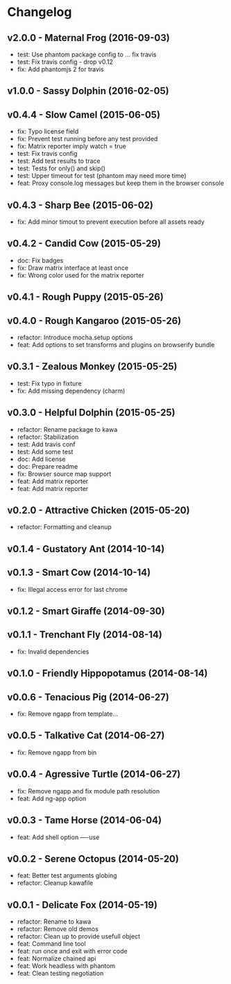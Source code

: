 Changelog
=========

v2.0.0 - Maternal Frog (2016-09-03) 
----------------------------------------------------------------------

  - test: Use phantom package config to ... fix travis
  - test: Fix travis config - drop v0.12
  - fix: Add phantomjs 2 for travis


v1.0.0 - Sassy Dolphin (2016-02-05) 
----------------------------------------------------------------------



v0.4.4 - Slow Camel (2015-06-05) 
----------------------------------------------------------------------

  - fix: Typo license field
  - fix: Prevent test running before any test provided
  - fix: Matrix reporter imply watch = true
  - test: Fix travis config
  - test: Add test results to trace
  - test: Tests for only() and skip()
  - test: Upper timeout for test (phantom may need more time)
  - feat: Proxy console.log messages but keep them in the browser console


v0.4.3 - Sharp Bee (2015-06-02) 
----------------------------------------------------------------------

  - fix: Add minor timout to prevent execution before all assets ready


v0.4.2 - Candid Cow (2015-05-29) 
----------------------------------------------------------------------

  - doc: Fix badges
  - fix: Draw matrix interface at least once
  - fix: Wrong color used for the matrix reporter


v0.4.1 - Rough Puppy (2015-05-26) 
----------------------------------------------------------------------



v0.4.0 - Rough Kangaroo (2015-05-26) 
----------------------------------------------------------------------

  - refactor: Introduce mocha.setup options
  - feat: Add options to set transforms and plugins on browserify bundle


v0.3.1 - Zealous Monkey (2015-05-25) 
----------------------------------------------------------------------

  - test: Fix typo in fixture
  - fix: Add missing dependency (charm)


v0.3.0 - Helpful Dolphin (2015-05-25) 
----------------------------------------------------------------------

  - refactor: Rename package to kawa
  - refactor: Stabilization
  - test: Add travis conf
  - test: Add some test
  - doc: Add license
  - doc: Prepare readme
  - fix: Browser source map support
  - feat: Add matrix reporter
  - feat: Add matrix reporter


v0.2.0 - Attractive Chicken (2015-05-20) 
----------------------------------------------------------------------

  - refactor: Formatting and cleanup


v0.1.4 - Gustatory Ant (2014-10-14) 
----------------------------------------------------------------------



v0.1.3 - Smart Cow (2014-10-14) 
----------------------------------------------------------------------

  - fix: Illegal access error for last chrome


v0.1.2 - Smart Giraffe (2014-09-30) 
----------------------------------------------------------------------



v0.1.1 - Trenchant Fly (2014-08-14) 
----------------------------------------------------------------------

  - fix: Invalid dependencies


v0.1.0 - Friendly Hippopotamus (2014-08-14) 
----------------------------------------------------------------------



v0.0.6 - Tenacious Pig (2014-06-27) 
----------------------------------------------------------------------

  - fix: Remove ngapp from template…


v0.0.5 - Talkative Cat (2014-06-27) 
----------------------------------------------------------------------

  - fix: Remove ngapp from bin


v0.0.4 - Agressive Turtle (2014-06-27) 
----------------------------------------------------------------------

  - fix: Remove ngapp and fix module path resolution
  - feat: Add ng-app option


v0.0.3 - Tame Horse (2014-06-04) 
----------------------------------------------------------------------

  - feat: Add shell option —-use


v0.0.2 - Serene Octopus (2014-05-20) 
----------------------------------------------------------------------

  - feat: Better test arguments globing
  - refactor: Cleanup kawafile


v0.0.1 - Delicate Fox (2014-05-19) 
----------------------------------------------------------------------

  - refactor: Rename to kawa
  - refactor: Remove old demos
  - refactor: Clean up to provide usefull object
  - feat: Command line tool
  - feat: run once and exit with error code
  - feat: Normalize chained api
  - feat: Work headless with phantom
  - feat: Clean testing negotiation


